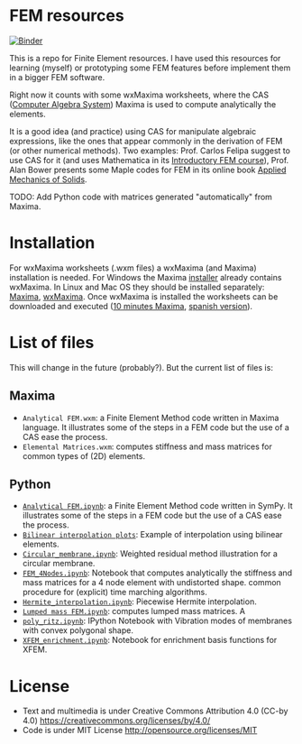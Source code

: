 FEM resources
=============

[![Binder](http://mybinder.org/badge.svg)](http://mybinder.org:/repo/nicoguaro/FEM_resources)

This is a repo for Finite Element resources. I have used this resources for learning (myself) or prototyping some FEM features before implement them in a bigger FEM software.

Right now it counts with some wxMaxima worksheets, where the CAS ([Computer Algebra System](http://en.wikipedia.org/wiki/Computer_algebra_system)) Maxima is used to compute analytically the elements.

It is a good idea (and practice) using CAS for manipulate algebraic expressions, like the ones that appear commonly in the derivation of FEM (or other numerical methods). Two examples: Prof. Carlos Felipa suggest to use CAS for it (and uses Mathematica in its [Introductory FEM course](http://www.colorado.edu/engineering/cas/courses.d/IFEM.d/)), Prof. Alan Bower presents some Maple codes for FEM in its online book [Applied Mechanics of Solids](http://solidmechanics.org/FEA.php).

TODO: Add Python code with matrices generated "automatically" from Maxima.


Installation
============
For wxMaxima worksheets (.wxm files) a wxMaxima (and Maxima) installation is needed. For Windows the Maxima [installer](http://sourceforge.net/projects/maxima/files/Maxima-Windows/) already contains wxMaxima. In Linux and Mac OS they should be installed separately: [Maxima](http://sourceforge.net/projects/maxima/files/), [wxMaxima](http://andrejv.github.io/wxmaxima/). Once wxMaxima is installed the worksheets can be downloaded and executed ([10 minutes Maxima](http://andrejv.github.io/wxmaxima/tutorials/10minute.zip), [spanish version](http://andrejv.github.io/wxmaxima/tutorials/10minute_es.zip)).


List of files
=============
This will change in the future (probably?). But the current list of files is:

Maxima
------
* `Analytical FEM.wxm`: a Finite Element Method code written in Maxima language. It illustrates some of the steps in a FEM code but the use of a CAS ease the process.
* `Elemental Matrices.wxm`: computes stiffness and mass matrices for common types of (2D) elements.

Python
------
* [`Analytical FEM.ipynb`](http://nbviewer.ipython.org/github/nicoguaro/FEM_resources/blob/master/Analytic%20FEM.ipynb): a Finite Element Method code written in SymPy. It illustrates some of the steps in a FEM code but the use of a CAS ease the process.
* [`Bilinear interpolation plots`](http://nbviewer.ipython.org/github/nicoguaro/FEM_resources/blob/master/interpolation/Bilinear%20interpolation%20plots.ipynb): Example of interpolation using bilinear elements.
* [`Circular_membrane.ipynb`](http://nbviewer.ipython.org/github/nicoguaro/FEM_resources/blob/master/variational/Circular_membrane.ipynb.ipynb): Weighted residual method illustration for a circular membrane.
* [`FEM_4Nodes.ipynb`](http://nbviewer.jupyter.org/github/nicoguaro/FEM_resources/blob/master/elements/FEM_4Nodes.ipynb): Notebook that computes analytically the stiffness and mass matrices for a 4 node element with undistorted shape.
common procedure for (explicit) time marching algorithms.
* [`Hermite_interpolation.ipynb`](http://nbviewer.jupyter.org/github/nicoguaro/FEM_resources/blob/master/interpolation/Hermite_interpolation.ipynb): Piecewise Hermite interpolation.
* [`Lumped mass FEM.ipynb`](http://nbviewer.jupyter.org/github/nicoguaro/FEM_resources/blob/master/elements/Lumped%20mass%20FEM.ipynb): computes lumped mass matrices. A
* [`poly_ritz.ipynb`](http://nbviewer.ipython.org/github/nicoguaro/FEM_resources/blob/master/variational/poly_ritz.ipynb): IPython Notebook with Vibration modes of membranes with convex polygonal shape.
* [`XFEM_enrichment.ipynb`](http://nbviewer.jupyter.org/github/nicoguaro/FEM_resources/blob/master/XFEM_enrichment.ipynb): Notebook  for enrichment basis functions for XFEM.


License
=======
* Text and multimedia is under Creative Commons Attribution 4.0 (CC-by 4.0) https://creativecommons.org/licenses/by/4.0/
* Code is under MIT License http://opensource.org/licenses/MIT
